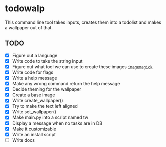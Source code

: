 # todowalp

This command line tool takes inputs, creates them into a todolist and makes a wallpaper out of that.

## TODO

- [x] Figure out a language
- [x] Write code to take the string input
- [x] ~~Figure out what tool we can use to create these images~~ [`imagemagick`](https://stackoverflow.com/questions/23236898/add-text-on-image-at-specific-point-using-imagemagick)
- [x] Write code for flags
- [x] Write a help message
- [x] Make any wrong command return the help message
- [x] Decide theming for the wallpaper
- [x] Create a base image
- [x] Write create_wallpaper()
- [x] Try to make the text left aligned
- [x] Write set_wallpaper()
- [x] Make main.py into a script named tw
- [x] Display a message when no tasks are in DB
- [x] Make it customizable
- [x] Write an install script
- [ ] Write docs

